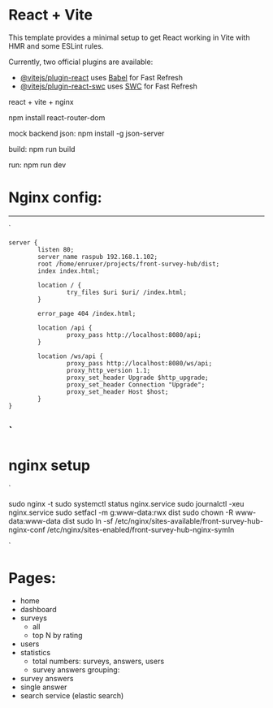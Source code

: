 # React + Vite

This template provides a minimal setup to get React working in Vite with HMR and some ESLint rules.

Currently, two official plugins are available:

- [@vitejs/plugin-react](https://github.com/vitejs/vite-plugin-react/blob/main/packages/plugin-react/README.md) uses [Babel](https://babeljs.io/) for Fast Refresh
- [@vitejs/plugin-react-swc](https://github.com/vitejs/vite-plugin-react-swc) uses [SWC](https://swc.rs/) for Fast Refresh

react + vite + nginx

npm install react-router-dom

mock backend json:
 npm install -g json-server

build:
npm run build

run:
npm run dev

# Nginx config:
-------
`

    server {
            listen 80;
            server_name raspub 192.168.1.102;
            root /home/enruxer/projects/front-survey-hub/dist;
            index index.html;
    
            location / {
                    try_files $uri $uri/ /index.html;
            }
    
            error_page 404 /index.html;
    
            location /api {
                    proxy_pass http://localhost:8080/api;
            }
    
            location /ws/api {
                    proxy_pass http://localhost:8080/ws/api;
                    proxy_http_version 1.1;
                    proxy_set_header Upgrade $http_upgrade;
                    proxy_set_header Connection "Upgrade";
                    proxy_set_header Host $host;
            }
    }

`
------
# nginx setup
`

sudo nginx -t
sudo systemctl status nginx.service
sudo journalctl -xeu nginx.service
sudo setfacl -m g:www-data:rwx dist
sudo chown -R www-data:www-data dist
sudo ln -sf /etc/nginx/sites-available/front-survey-hub-nginx-conf /etc/nginx/sites-enabled/front-survey-hub-nginx-symln


`

# Pages:
- home 
- dashboard
- surveys
  - all
  - top N by rating
- users
- statistics
  - total numbers: surveys, answers, users
  - survey answers grouping:
- survey answers
- single answer
- search service (elastic search)